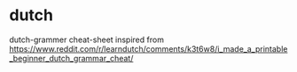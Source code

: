 # dutch
dutch-grammer cheat-sheet inspired from https://www.reddit.com/r/learndutch/comments/k3t6w8/i_made_a_printable_beginner_dutch_grammar_cheat/
